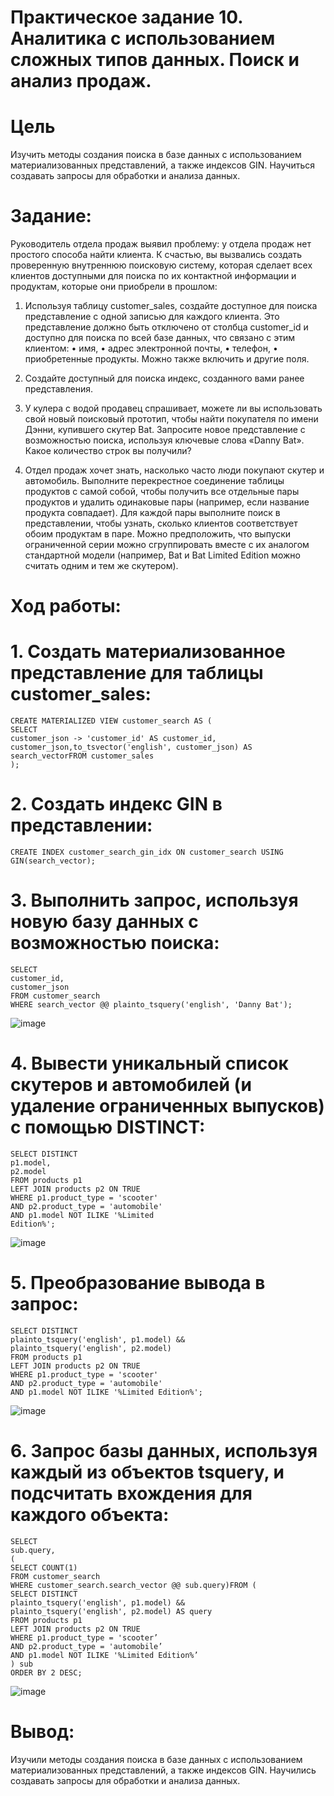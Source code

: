 # Практическое задание 10. Аналитика с использованием сложных типов данных. Поиск и анализ продаж.
# Цель
Изучить методы создания поиска в базе данных с  использованием материализованных представлений, а также индексов GIN. Научиться создавать запросы для обработки и анализа данных.
# Задание:
Руководитель отдела продаж выявил проблему: у отдела продаж нет простого способа найти клиента. К счастью, вы вызвались создать проверенную внутреннюю поисковую систему, которая сделает всех клиентов доступными для поиска по их контактной информации и продуктам, которые они приобрели в прошлом:
1. Используя таблицу customer_sales, создайте доступное для поиска представление с одной записью для каждого клиента. Это представление
должно быть отключено от столбца customer_id и доступно для поиска по всей базе данных, что связано с этим клиентом:
• имя,
• адрес электронной почты,
• телефон,
• приобретенные продукты.
Можно также включить и другие поля.

2. Создайте доступный для поиска индекс, созданного вами ранее
представления.

3. У кулера с водой продавец спрашивает, можете ли вы использовать свой новый поисковый прототип, чтобы найти покупателя по имени Дэнни, купившего скутер Bat. Запросите новое представление с возможностью поиска, используя ключевые слова «Danny Bat». Какое количество строк вы получили?
   
4. Отдел продаж хочет знать, насколько часто люди покупают скутер и автомобиль. Выполните перекрестное соединение таблицы продуктов с самой собой, чтобы получить все отдельные пары продуктов и удалить одинаковые пары (например, если название продукта совпадает). Для каждой пары выполните поиск в
представлении, чтобы узнать, сколько клиентов соответствует обоим продуктам в паре. Можно предположить, что выпуски ограниченной серии можно сгруппировать вместе с их аналогом стандартной модели (например, Bat и Bat Limited Edition можно считать одним и тем же скутером).
# Ход работы:
# 1. Создать материализованное представление для таблицы customer_sales:
````
CREATE MATERIALIZED VIEW customer_search AS (
SELECT
customer_json -> 'customer_id' AS customer_id, customer_json,to_tsvector('english', customer_json) AS search_vectorFROM customer_sales
);
````

# 2. Создать индекс GIN в представлении:
````
CREATE INDEX customer_search_gin_idx ON customer_search USING GIN(search_vector);
````

# 3. Выполнить запрос, используя новую базу данных с возможностью поиска:
````
SELECT
customer_id,
customer_json
FROM customer_search
WHERE search_vector @@ plainto_tsquery('english', 'Danny Bat');
````
![image](https://github.com/user-attachments/assets/c188d2b3-fe27-4b47-974a-e4d6ccc16604)

# 4. Вывести уникальный список скутеров и автомобилей (и удаление ограниченных выпусков) с помощью DISTINCT:
````
SELECT DISTINCT
p1.model,
p2.model
FROM products p1
LEFT JOIN products p2 ON TRUE
WHERE p1.product_type = 'scooter'
AND p2.product_type = 'automobile'
AND p1.model NOT ILIKE '%Limited
Edition%';
````
![image](https://github.com/user-attachments/assets/cfe72e3c-6c57-4a16-b956-7076bde50807)

# 5. Преобразование вывода в запрос:
````
SELECT DISTINCT
plainto_tsquery('english', p1.model) &&
plainto_tsquery('english', p2.model)
FROM products p1
LEFT JOIN products p2 ON TRUE
WHERE p1.product_type = 'scooter'
AND p2.product_type = 'automobile'
AND p1.model NOT ILIKE '%Limited Edition%';
````
![image](https://github.com/user-attachments/assets/d22ac112-f182-4c08-badc-9b3725abc0e2)

# 6. Запрос базы данных, используя каждый из объектов tsquery, и подсчитать вхождения для каждого объекта:
````
SELECT
sub.query,
(
SELECT COUNT(1)
FROM customer_search
WHERE customer_search.search_vector @@ sub.query)FROM (
SELECT DISTINCT
plainto_tsquery('english', p1.model) &&
plainto_tsquery('english', p2.model) AS query
FROM products p1
LEFT JOIN products p2 ON TRUE
WHERE p1.product_type = 'scooter’
AND p2.product_type = 'automobile’
AND p1.model NOT ILIKE '%Limited Edition%’
) sub
ORDER BY 2 DESC;
````
![image](https://github.com/user-attachments/assets/db67b8d4-ebb6-494d-a215-8271f7686123)

# Вывод:
Изучили методы создания поиска в базе данных с  использованием материализованных представлений, а также индексов GIN. Научились создавать запросы для обработки и анализа данных.




